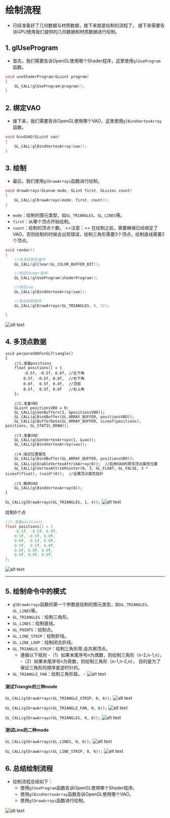 # 绘制流程
- 已经准备好了几何数据与材质数据，接下来就是绘制的流程了。
接下来需要告诉GPU使用我们提供的几何数据和材质数据进行绘制。

## 1. glUseProgram
- 首先，我们需要告诉OpenGL使用哪个Shader程序，这里使用`glUseProgram`函数。
```c
void useShaderProgram(GLuint program)
{
    GL_CALL(glUseProgram(program));
}
``` 

## 2. 绑定VAO
- 接下来，我们需要告诉OpenGL使用哪个VAO，这里使用`glBindVertexArray`函数。
```c
void bindVAO(GLuint vao)
{
    GL_CALL(glBindVertexArray(vao));
}
```

## 3. 绘制
- 最后，我们使用`glDrawArrays`函数进行绘制。
```c
void drawArrays(GLenum mode, GLint first, GLsizei count)
{
    GL_CALL(glDrawArrays(mode, first, count));
}
```
- `mode`：绘制的图元类型，如`GL_TRIANGLES`、`GL_LINES`等。
- `first`：从哪个顶点开始绘制。
- `count`：绘制的顶点个数。
==注意：== 在绘制之前，需要确保已经绑定了VAO，否则绘制的时候会出现错误，绘制三角形需要3个顶点，绘制直线需要2个顶点。


```c
void render()
{
	//先清空颜色缓冲
	GL_CALL(glClear(GL_COLOR_BUFFER_BIT));

	//绑定Shader程序
	GL_CALL(glUseProgram(shaderProgram));

	//绑定vao
	GL_CALL(glBindVertexArray(vao));

	//发出绘制指令
	GL_CALL(glDrawArrays(GL_TRIANGLES, 0, 3));

}
```
![alt text](image.png)


## 4. 多顶点数据


```
void perpareVAOForGLTriangle()
{
	//1.准备positions
	float positions[] = {
		-0.5f, -0.5f, 0.0f,	//左下角
		0.5f, -0.5f, 0.0f,	//右下角
		0.0f,  0.5f, 0.0f,	//顶部
		0.5f,  0.5f, 0.0f	//右上角
	};

	//2.准备VBO
	GLuint positionsVBO = 0;
	GL_CALL(glGenBuffers(1, &positionsVBO));
	GL_CALL(glBindBuffer(GL_ARRAY_BUFFER, positionsVBO));
	GL_CALL(glBufferData(GL_ARRAY_BUFFER, sizeof(positions), positions, GL_STATIC_DRAW));

	//3.准备VAO
	GL_CALL(glGenVertexArrays(1, &vao));
	GL_CALL(glBindVertexArray(vao));

	//4.描述位置属性
	GL_CALL(glBindBuffer(GL_ARRAY_BUFFER, positionsVBO));
	GL_CALL(glEnableVertexAttribArray(0));	//启用VAO的零号顶点属性位置
	GL_CALL(glVertexAttribPointer(0, 3, GL_FLOAT, GL_FALSE, 3 * sizeof(float), (void*)0));	//设置顶点属性指针

	//5.解绑VAO
	GL_CALL(glBindVertexArray(0));
}
```

`GL_CALL(glDrawArrays(GL_TRIANGLES, 1, 4));`
![alt text](image-1.png)


绘制6个点
```c
//1.准备positions
float positions[] = {
	-0.5f, -0.5f, 0.0f,	
	0.5f, -0.5f, 0.0f,	
	0.0f,  0.5f, 0.0f,	
	0.5f,  0.5f, 0.0f,	
	0.8f, 0.8f, 0.0f,
	0.8f, 0.0f, 0.0f,
};
```

![alt text](image-2.png)

---
## 5. 绘制命令中的模式
- `glDrawArrays`函数的第一个参数是绘制的图元类型，如`GL_TRIANGLES`、`GL_LINES`等。
- `GL_TRIANGLES`：绘制三角形。
- `GL_LINES`：绘制直线。
- `GL_POINTS`：绘制点。
- `GL_LINE_STRIP`：绘制折线。
- `GL_LINE_LOOP`：绘制闭合折线。
- `GL_TRIANGLE_STRIP`：绘制三角形带,会共用顶点。
    - 遵循以下规则
        -（1）如果末尾序号n为偶数，则绘制三角形（n-2,n-1,n）。
        -（2）如果末尾序号n为奇数，则绘制三角形（n-1,n-2,n）。
        目的是为了保证三角形的顺序是逆时针的。
- `GL_TRIANGLE_FAN`：绘制三角形扇。
            - ![alt text](image-3.png)

#### 测试Triangle的三种mode

`GL_CALL(glDrawArrays(GL_TRIANGLE_STRIP, 0, 6));`
![alt text](image-4.png)

`GL_CALL(glDrawArrays(GL_TRIANGLE_FAN, 0, 6));`
![alt text](image-5.png)

`GL_CALL(glDrawArrays(GL_TRIANGLES, 0, 6));`
![alt text](image-6.png)


#### 测试Line的二种mode

`GL_CALL(glDrawArrays(GL_LINES, 0, 6));`
![alt text](image-7.png)

`GL_CALL(glDrawArrays(GL_LINE_STRIP, 0, 6));`
![alt text](image-8.png)


## 6. 总结绘制流程
- 绘制流程总结如下：
    - 使用`glUseProgram`函数告诉OpenGL使用哪个Shader程序。
    - 使用`glBindVertexArray`函数告诉OpenGL使用哪个VAO。
    - 使用`glDrawArrays`函数进行绘制。
    
![alt text](image-9.png)